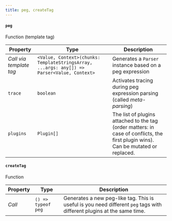```yaml
---
title: peg, createTag
---
```


#### `peg`

Function (template tag)

| Property                | Type                                                         | Description                                                  |
| ----------------------- | ------------------------------------------------------------ | ------------------------------------------------------------ |
| *Call via template tag* | `<Value, Context>(chunks: TemplateStringsArray, ...args: any[]) => Parser<Value, Context>` | Generates a `Parser` instance based on a peg expression      |
| `trace`                 | `boolean`                                                    | Activates tracing during peg expression parsing (called *meta-parsing*) |
| `plugins`               | `Plugin[]`                                                   | The list of plugins attached to the tag (order matters: in case of conflicts, the first plugin wins). Can be mutated or replaced. |

#### `createTag`

Function

| Property | Type               | Description                                                  |
| -------- | ------------------ | ------------------------------------------------------------ |
| *Call*   | `() => typeof peg` | Generates a new peg-like tag. This is useful is you need different <code>peg</code> tags with different plugins at the same time. |

